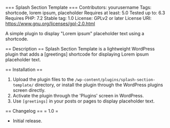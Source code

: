 === Splash Section Template ===
Contributors: yourusername
Tags: shortcode, lorem ipsum, placeholder
Requires at least: 5.0
Tested up to: 6.3
Requires PHP: 7.2
Stable tag: 1.0
License: GPLv2 or later
License URI: https://www.gnu.org/licenses/gpl-2.0.html

A simple plugin to display "Lorem ipsum" placeholder text using a shortcode.

== Description ==
Splash Section Template is a lightweight WordPress plugin that adds a [greetings] shortcode for displaying Lorem ipsum placeholder text.

== Installation ==
1. Upload the plugin files to the `/wp-content/plugins/splash-section-template/` directory, or install the plugin through the WordPress plugins screen directly.
2. Activate the plugin through the 'Plugins' screen in WordPress.
3. Use `[greetings]` in your posts or pages to display placeholder text.

== Changelog ==
= 1.0 =
* Initial release.
